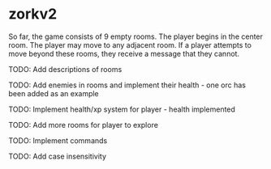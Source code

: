 # zorkv2
So far, the game consists of 9 empty rooms. The player begins in the center room. The player may move to any adjacent room. If a player attempts to move beyond these rooms, they receive a message that they cannot.

TODO: Add descriptions of rooms

TODO: Add enemies in rooms and implement their health - one orc has been added as an example

TODO: Implement health/xp system for player - health implemented

TODO: Add more rooms for player to explore

TODO: Implement commands

TODO: Add case insensitivity

